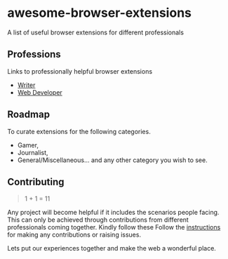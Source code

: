 # awesome-browser-extensions
A list of useful browser extensions for different professionals


## Professions
Links to professionally helpful browser extensions
 * [Writer](https://github.com/vamshisuram/awesome-browser-extensions/blob/master/writer.md)
 * [Web Developer](https://github.com/vamshisuram/awesome-browser-extensions/blob/master/web-developer.md)


## Roadmap
To curate extensions for the following categories.

* Gamer,
* Journalist,
* General/Miscellaneous... and any other category you wish to see.


## Contributing
> 1 + 1 = 11

Any project will become helpful if it includes the scenarios people facing. This can only be achieved through contributions from different professionals coming together.
Kindly follow these Follow the [instructions](https://github.com/vamshisuram/awesome-browser-extensions/blob/master/instructions.md) for making any contributions or raising issues.

Lets put our experiences together and make the web a wonderful place.
